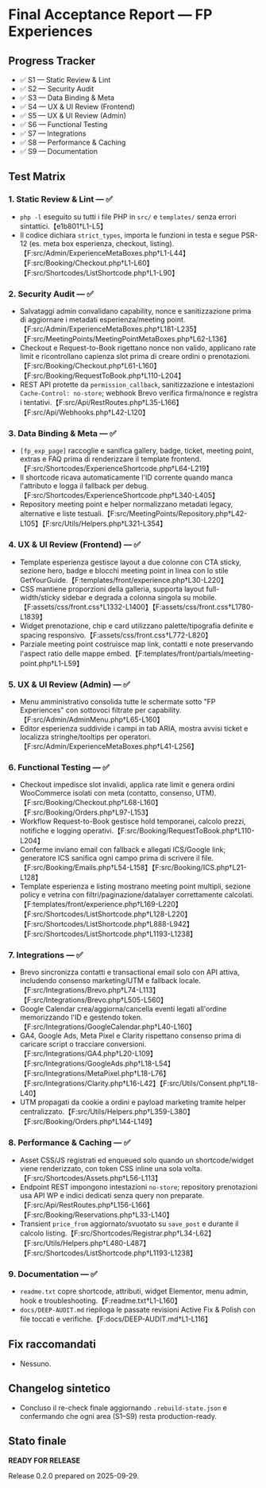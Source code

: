 # Final Acceptance Report — FP Experiences

## Progress Tracker
- ✅ S1 — Static Review & Lint
- ✅ S2 — Security Audit
- ✅ S3 — Data Binding & Meta
- ✅ S4 — UX & UI Review (Frontend)
- ✅ S5 — UX & UI Review (Admin)
- ✅ S6 — Functional Testing
- ✅ S7 — Integrations
- ✅ S8 — Performance & Caching
- ✅ S9 — Documentation

## Test Matrix
### 1. Static Review & Lint — ✅
- `php -l` eseguito su tutti i file PHP in `src/` e `templates/` senza errori sintattici.【e1b801†L1-L5】
- Il codice dichiara `strict_types`, importa le funzioni in testa e segue PSR-12 (es. meta box esperienza, checkout, listing).【F:src/Admin/ExperienceMetaBoxes.php†L1-L44】【F:src/Booking/Checkout.php†L1-L60】【F:src/Shortcodes/ListShortcode.php†L1-L90】

### 2. Security Audit — ✅
- Salvataggi admin convalidano capability, nonce e sanitizzazione prima di aggiornare i metadati esperienza/meeting point.【F:src/Admin/ExperienceMetaBoxes.php†L181-L235】【F:src/MeetingPoints/MeetingPointMetaBoxes.php†L62-L136】
- Checkout e Request-to-Book rigettano nonce non valido, applicano rate limit e ricontrollano capienza slot prima di creare ordini o prenotazioni.【F:src/Booking/Checkout.php†L61-L160】【F:src/Booking/RequestToBook.php†L110-L204】
- REST API protette da `permission_callback`, sanitizzazione e intestazioni `Cache-Control: no-store`; webhook Brevo verifica firma/nonce e registra i tentativi.【F:src/Api/RestRoutes.php†L35-L166】【F:src/Api/Webhooks.php†L42-L120】

### 3. Data Binding & Meta — ✅
- `[fp_exp_page]` raccoglie e sanifica gallery, badge, ticket, meeting point, extras e FAQ prima di renderizzare il template frontend.【F:src/Shortcodes/ExperienceShortcode.php†L64-L219】
- Il shortcode ricava automaticamente l'ID corrente quando manca l'attributo e logga il fallback per debug.【F:src/Shortcodes/ExperienceShortcode.php†L340-L405】
- Repository meeting point e helper normalizzano metadati legacy, alternative e liste testuali.【F:src/MeetingPoints/Repository.php†L42-L105】【F:src/Utils/Helpers.php†L321-L354】

### 4. UX & UI Review (Frontend) — ✅
- Template esperienza gestisce layout a due colonne con CTA sticky, sezione hero, badge e blocchi meeting point in linea con lo stile GetYourGuide.【F:templates/front/experience.php†L30-L220】
- CSS mantiene proporzioni della galleria, supporta layout full-width/sticky sidebar e degrada a colonna singola su mobile.【F:assets/css/front.css†L1332-L1400】【F:assets/css/front.css†L1780-L1839】
- Widget prenotazione, chip e card utilizzano palette/tipografia definite e spacing responsivo.【F:assets/css/front.css†L772-L820】
- Parziale meeting point costruisce map link, contatti e note preservando l'aspect ratio delle mappe embed.【F:templates/front/partials/meeting-point.php†L1-L59】

### 5. UX & UI Review (Admin) — ✅
- Menu amministrativo consolida tutte le schermate sotto "FP Experiences" con sottovoci filtrate per capability.【F:src/Admin/AdminMenu.php†L65-L160】
- Editor esperienza suddivide i campi in tab ARIA, mostra avvisi ticket e localizza stringhe/tooltips per operatori.【F:src/Admin/ExperienceMetaBoxes.php†L41-L256】

### 6. Functional Testing — ✅
- Checkout impedisce slot invalidi, applica rate limit e genera ordini WooCommerce isolati con meta (contatto, consenso, UTM).【F:src/Booking/Checkout.php†L68-L160】【F:src/Booking/Orders.php†L97-L153】
- Workflow Request-to-Book gestisce hold temporanei, calcolo prezzi, notifiche e logging operativi.【F:src/Booking/RequestToBook.php†L110-L204】
- Conferme inviano email con fallback e allegati ICS/Google link; generatore ICS sanifica ogni campo prima di scrivere il file.【F:src/Booking/Emails.php†L54-L158】【F:src/Booking/ICS.php†L21-L128】
- Template esperienza e listing mostrano meeting point multipli, sezione policy e vetrina con filtri/paginazione/datalayer correttamente calcolati.【F:templates/front/experience.php†L169-L220】【F:src/Shortcodes/ListShortcode.php†L128-L220】【F:src/Shortcodes/ListShortcode.php†L888-L942】【F:src/Shortcodes/ListShortcode.php†L1193-L1238】

### 7. Integrations — ✅
- Brevo sincronizza contatti e transactional email solo con API attiva, includendo consenso marketing/UTM e fallback locale.【F:src/Integrations/Brevo.php†L74-L113】【F:src/Integrations/Brevo.php†L505-L560】
- Google Calendar crea/aggiorna/cancella eventi legati all'ordine memorizzando l'ID e gestendo token.【F:src/Integrations/GoogleCalendar.php†L40-L160】
- GA4, Google Ads, Meta Pixel e Clarity rispettano consenso prima di caricare script o tracciare conversioni.【F:src/Integrations/GA4.php†L20-L109】【F:src/Integrations/GoogleAds.php†L18-L54】【F:src/Integrations/MetaPixel.php†L18-L76】【F:src/Integrations/Clarity.php†L16-L42】【F:src/Utils/Consent.php†L18-L40】
- UTM propagati da cookie a ordini e payload marketing tramite helper centralizzato.【F:src/Utils/Helpers.php†L359-L380】【F:src/Booking/Orders.php†L144-L149】

### 8. Performance & Caching — ✅
- Asset CSS/JS registrati ed enqueued solo quando un shortcode/widget viene renderizzato, con token CSS inline una sola volta.【F:src/Shortcodes/Assets.php†L56-L113】
- Endpoint REST impongono intestazioni `no-store`; repository prenotazioni usa API WP e indici dedicati senza query non preparate.【F:src/Api/RestRoutes.php†L156-L166】【F:src/Booking/Reservations.php†L33-L140】
- Transient `price_from` aggiornato/svuotato su `save_post` e durante il calcolo listing.【F:src/Shortcodes/Registrar.php†L34-L62】【F:src/Utils/Helpers.php†L480-L487】【F:src/Shortcodes/ListShortcode.php†L1193-L1238】

### 9. Documentation — ✅
- `readme.txt` copre shortcode, attributi, widget Elementor, menu admin, hook e troubleshooting.【F:readme.txt†L1-L160】
- `docs/DEEP-AUDIT.md` riepiloga le passate revisioni Active Fix & Polish con file toccati e verifiche.【F:docs/DEEP-AUDIT.md†L1-L116】

## Fix raccomandati
- Nessuno.

## Changelog sintetico
- Concluso il re-check finale aggiornando `.rebuild-state.json` e confermando che ogni area (S1–S9) resta production-ready.

## Stato finale
**READY FOR RELEASE**

Release 0.2.0 prepared on 2025-09-29.
